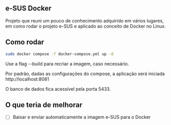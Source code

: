 ## e-SUS Docker

Projeto que reuni um pouco de conhecimento adquirido em vários lugares, em como rodar o projeto e-SUS e aplicado ao conceito de Docker no Linux.

## Como rodar

```Bash
sudo docker compose -f docker-compose.yml up -d
```

Use a flag --build para recriar a imagem, caso necessário.

Por padrão, dadas as configurações do compose, a aplicação será iniciada http://localhost:8081

O banco de dados fica acessível pela porta 5433.


## O que teria de melhorar

- [ ] Baixar e enviar automaticamente a imagem e-SUS para o Docker
